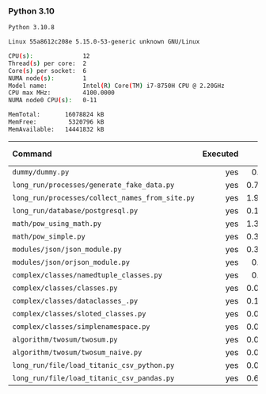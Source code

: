 ### **Python 3.10**

```bash
Python 3.10.8

Linux 55a8612c208e 5.15.0-53-generic unknown GNU/Linux

CPU(s):              12
Thread(s) per core:  2
Core(s) per socket:  6
NUMA node(s):        1
Model name:          Intel(R) Core(TM) i7-8750H CPU @ 2.20GHz
CPU max MHz:         4100.0000
NUMA node0 CPU(s):   0-11

MemTotal:       16078824 kB
MemFree:         5320796 kB
MemAvailable:   14441832 kB
```

| Command | Executed | Mean [s] | Stddev [s] | Median [s] | Min [s] | Max [s] | Memory [MB] |
|:---|---:|---:|---:|---:|---:|---:|---:|
| `dummy/dummy.py` | yes | 0.0283 | 0.00094 | 0.02796 | 0.02757 | 0.03082 | 22.81563 |
| `long_run/processes/generate_fake_data.py` | yes | 0.77011 | 0.01506 | 0.76764 | 0.75308 | 0.79133 | 67.02539 |
| `long_run/processes/collect_names_from_site.py` | yes | 1.96483 | 0.09092 | 1.94217 | 1.84924 | 2.15977 | 44.71875 |
| `long_run/database/postgresql.py` | yes | 0.14364 | 0.00066 | 0.1438 | 0.14255 | 0.14457 | 25.53828 |
| `math/pow_using_math.py` | yes | 1.34228 | 0.02257 | 1.33727 | 1.30456 | 1.3831 | 23.12461 |
| `math/pow_simple.py` | yes | 0.39551 | 0.00635 | 0.39388 | 0.39089 | 0.41265 | 22.24062 |
| `modules/json/json_module.py` | yes | 0.33206 | 0.00596 | 0.3313 | 0.32615 | 0.34528 | 22.20937 |
| `modules/json/orjson_module.py` | yes | 0.2154 | 0.00249 | 0.21499 | 0.21231 | 0.22035 | 22.56328 |
| `complex/classes/namedtuple_classes.py` | yes | 0.0847 | 0.00158 | 0.08433 | 0.08354 | 0.08902 | 23.8082 |
| `complex/classes/classes.py` | yes | 0.03933 | 0.00079 | 0.03911 | 0.03864 | 0.04137 | 23.37266 |
| `complex/classes/dataclasses_.py` | yes | 0.11532 | 0.00074 | 0.11497 | 0.11442 | 0.11654 | 23.17422 |
| `complex/classes/sloted_classes.py` | yes | 0.03936 | 0.00112 | 0.03912 | 0.03806 | 0.04189 | 24.28437 |
| `complex/classes/simplenamespace.py` | yes | 0.04112 | 0.00048 | 0.04124 | 0.04036 | 0.04186 | 24.65117 |
| `algorithm/twosum/twosum.py` | yes | 0.07549 | 0.00106 | 0.07547 | 0.07425 | 0.07785 | 22.04687 |
| `algorithm/twosum/twosum_naive.py` | yes | 0.07569 | 0.00112 | 0.07544 | 0.07431 | 0.07713 | 23.03125 |
| `long_run/file/load_titanic_csv_python.py` | yes | 0.06594 | 0.00046 | 0.06598 | 0.06481 | 0.06643 | 23.06211 |
| `long_run/file/load_titanic_csv_pandas.py` | yes | 0.60146 | 0.00607 | 0.59931 | 0.59528 | 0.61488 | 63.19297 |
